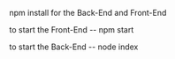 npm install for the Back-End and Front-End

to start the Front-End -- npm start

to start the Back-End -- node index
